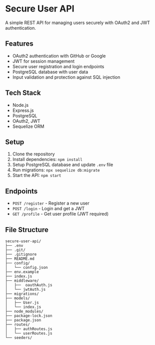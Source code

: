 # Secure User API

A simple REST API for managing users securely with OAuth2 and JWT authentication.

## Features
- OAuth2 authentication with GitHub or Google
- JWT for session management
- Secure user registration and login endpoints
- PostgreSQL database with user data
- Input validation and protection against SQL injection

## Tech Stack
- Node.js
- Express.js
- PostgreSQL
- OAuth2, JWT
- Sequelize ORM

## Setup
1. Clone the repository
2. Install dependencies: `npm install`
3. Setup PostgreSQL database and update `.env` file
4. Run migrations: `npx sequelize db:migrate`
5. Start the API: `npm start`

## Endpoints
- `POST /register` - Register a new user
- `POST /login` - Login and get a JWT
- `GET /profile` - Get user profile (JWT required)

## File Structure

```
secure-user-api/
├── .env
├── .git/
├── .gitignore
├── README.md
├── config/
│   └── config.json
├── env.example
├── index.js
├── middleware/
│   ├──  oauthAuth.js
│   └── jwtAuth.js
├── migrations/
├── models/
│   ├── User.js
│   └── index.js
├── node_modules/
├── package-lock.json
├── package.json
├── routes/
│   ├── authRoutes.js
│   └── userRoutes.js
└── seeders/

```

